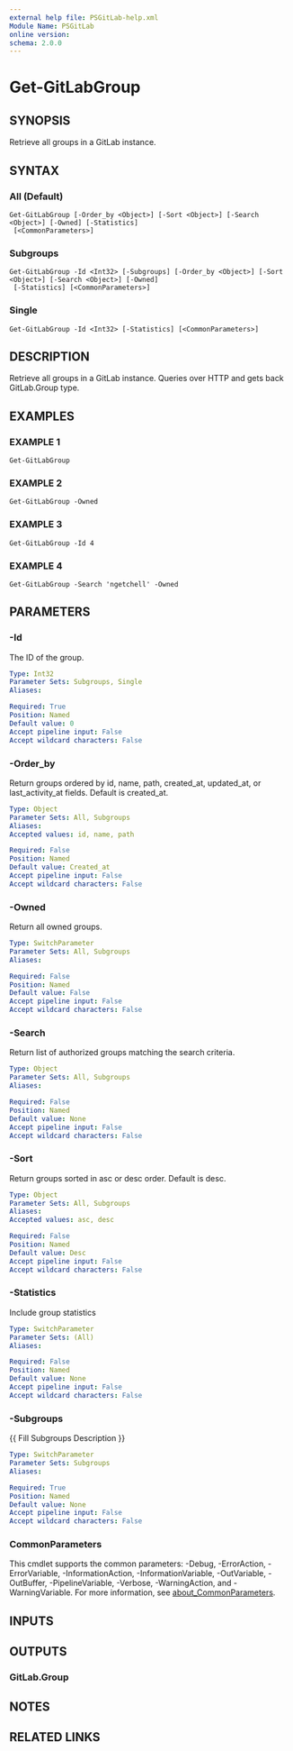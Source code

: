 ```yaml
---
external help file: PSGitLab-help.xml
Module Name: PSGitLab
online version:
schema: 2.0.0
---
```


# Get-GitLabGroup

## SYNOPSIS
Retrieve all groups in a GitLab instance.

## SYNTAX

### All (Default)
```
Get-GitLabGroup [-Order_by <Object>] [-Sort <Object>] [-Search <Object>] [-Owned] [-Statistics]
 [<CommonParameters>]
```

### Subgroups
```
Get-GitLabGroup -Id <Int32> [-Subgroups] [-Order_by <Object>] [-Sort <Object>] [-Search <Object>] [-Owned]
 [-Statistics] [<CommonParameters>]
```

### Single
```
Get-GitLabGroup -Id <Int32> [-Statistics] [<CommonParameters>]
```

## DESCRIPTION
Retrieve all groups in a GitLab instance.
Queries over HTTP and gets back GitLab.Group type.

## EXAMPLES

### EXAMPLE 1
```
Get-GitLabGroup
```

### EXAMPLE 2
```
Get-GitLabGroup -Owned
```

### EXAMPLE 3
```
Get-GitLabGroup -Id 4
```

### EXAMPLE 4
```
Get-GitLabGroup -Search 'ngetchell' -Owned
```

## PARAMETERS

### -Id
The ID of the group.

```yaml
Type: Int32
Parameter Sets: Subgroups, Single
Aliases:

Required: True
Position: Named
Default value: 0
Accept pipeline input: False
Accept wildcard characters: False
```

### -Order_by
Return groups ordered by id, name, path, created_at, updated_at, or last_activity_at fields.
Default is created_at.

```yaml
Type: Object
Parameter Sets: All, Subgroups
Aliases:
Accepted values: id, name, path

Required: False
Position: Named
Default value: Created_at
Accept pipeline input: False
Accept wildcard characters: False
```

### -Owned
Return all owned groups.

```yaml
Type: SwitchParameter
Parameter Sets: All, Subgroups
Aliases:

Required: False
Position: Named
Default value: False
Accept pipeline input: False
Accept wildcard characters: False
```

### -Search
Return list of authorized groups matching the search criteria.

```yaml
Type: Object
Parameter Sets: All, Subgroups
Aliases:

Required: False
Position: Named
Default value: None
Accept pipeline input: False
Accept wildcard characters: False
```

### -Sort
Return groups sorted in asc or desc order.
Default is desc.

```yaml
Type: Object
Parameter Sets: All, Subgroups
Aliases:
Accepted values: asc, desc

Required: False
Position: Named
Default value: Desc
Accept pipeline input: False
Accept wildcard characters: False
```

### -Statistics
Include group statistics

```yaml
Type: SwitchParameter
Parameter Sets: (All)
Aliases:

Required: False
Position: Named
Default value: None
Accept pipeline input: False
Accept wildcard characters: False
```

### -Subgroups
{{ Fill Subgroups Description }}

```yaml
Type: SwitchParameter
Parameter Sets: Subgroups
Aliases:

Required: True
Position: Named
Default value: None
Accept pipeline input: False
Accept wildcard characters: False
```

### CommonParameters
This cmdlet supports the common parameters: -Debug, -ErrorAction, -ErrorVariable, -InformationAction, -InformationVariable, -OutVariable, -OutBuffer, -PipelineVariable, -Verbose, -WarningAction, and -WarningVariable. For more information, see [about_CommonParameters](http://go.microsoft.com/fwlink/?LinkID=113216).

## INPUTS

## OUTPUTS

### GitLab.Group

## NOTES

## RELATED LINKS
